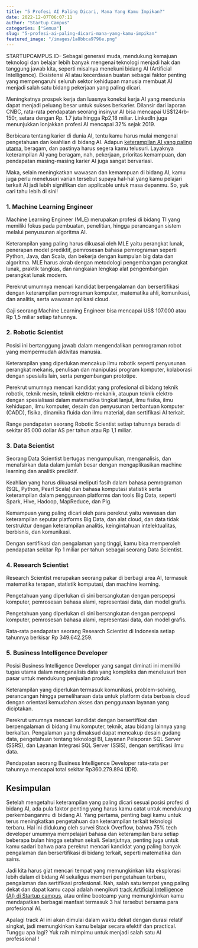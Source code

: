 ```yaml
---
title: "5 Profesi AI Paling Dicari, Mana Yang Kamu Impikan?"
date: 2022-12-07T06:07:11
author: "Startup Campus"
categories: ["Semua"]
slug: "5-profesi-ai-paling-dicari-mana-yang-kamu-impikan"
featured_image: "/images/1a8bbca9796e.png"
---
```


STARTUPCAMPUS.ID– Sebagai generasi muda, mendukung kemajuan teknologi dan belajar lebih banyak mengenai teknologi menjadi hak dan tanggung jawab kita, seperti misalnya menekuni bidang AI (Artificial Intelligence). Eksistensi AI atau kecerdasan buatan sebagai faktor penting yang mempengaruhi seluruh sektor kehidupan manusia membuat AI menjadi salah satu bidang pekerjaan yang paling dicari. 

Meningkatnya prospek kerja dan luasnya koneksi kerja AI yang mendunia dapat menjadi peluang besar untuk sukses berkarier. Dilansir dari laporan CNBC, rata-rata pendapatan seorang insinyur AI bisa mencapai US$124rb-150r, setara dengan Rp. 1.7 juta hingga Rp2,18 miliar. LinkedIn juga menunjukkan lonjakkan profesi AI mencapai 32% sejak 2019.

Berbicara tentang karier di dunia AI, tentu kamu harus mulai mengenal pengetahuan dan keahlian di bidang AI. Adapun [keterampilan AI yang paling utama](/tingkatkan-dirimu-dengan-10-top-skills-ai/), beragam, dan pastinya harus segera kamu telusuri. Layaknya keterampilan AI yang beragam, nah, pekerjaan, prioritas kemampuan, dan pendapatan masing-masing karier AI juga sangat bervariasi.

Maka, selain meningkatkan wawasan dan kemampuan di bidang AI, kamu juga perlu menelusuri varian tersebut supaya hal-hal yang kamu pelajari terkait AI jadi lebih signifikan dan applicable untuk masa depanmu. So, yuk cari tahu lebih di sini! 

### 1. Machine Learning Engineer

Machine Learning Engineer (MLE) merupakan profesi di bidang TI yang memiliki fokus pada pembuatan, penelitian, hingga perancangan sistem melalui penyusunan algoritma AI.

Keterampilan yang paling harus dikuasai oleh MLE yaitu perangkat lunak, penerapan model prediktif, pemrosesan bahasa pemrograman seperti Python, Java, dan Scala, dan bekerja dengan kumpulan big data dan algoritma. MLE harus akrab dengan metodologi pengembangan perangkat lunak, praktik tangkas, dan rangkaian lengkap alat pengembangan perangkat lunak modern.

Perekrut umumnya mencari kandidat berpengalaman dan bersertifikasi dengan keterampilan pemrograman komputer, matematika ahli, komunikasi, dan analitis, serta wawasan aplikasi cloud.

Gaji seorang Machine Learning Engineer bisa mencapai US$ 107.000 atau Rp 1,5 miliar setiap tahunnya.

### 2. Robotic Scientist

Posisi ini bertanggung jawab dalam mengendalikan pemrograman robot yang mempermudah aktivitas manusia.

Keterampilan yang diperlukan mencakup ilmu robotik seperti penyusunan perangkat mekanis, penulisan dan manipulasi program komputer, kolaborasi dengan spesialis lain, serta pengembangan prototipe.

Perekrut umumnya mencari kandidat yang profesional di bidang teknik robotik, teknik mesin, teknik elektro-mekanik, ataupun teknik elektro dengan spesialisasi dalam matematika tingkat lanjut, ilmu fisika, ilmu kehidupan, ilmu komputer, desain dan penyusunan berbantuan komputer (CADD), fisika, dinamika fluida dan ilmu material, dan sertifikasi AI terkait.

Range pendapatan seorang Robotic Scientist setiap tahunnya berada di sekitar 85.000 dollar AS per tahun atau Rp 1,1 miliar.

### 3. Data Scientist

Seorang Data Scientist bertugas mengumpulkan, menganalisis, dan menafsirkan data dalam jumlah besar dengan mengaplikasikan machine learning dan analitik prediktif.

Keahlian yang harus dikuasai meliputi fasih dalam bahasa pemrograman (SQL, Python, Pearl Scala) dan bahasa komputasi statistik serta keterampilan dalam penggunaan platforms dan tools Big Data, seperti Spark, Hive, Hadoop, MapReduce, dan Pig.

Kemampuan yang paling dicari oleh para perekrut yaitu wawasan dan keterampilan seputar platforms Big Data, dan alat cloud, dan data tidak terstruktur dengan keterampilan analitis, keingintahuan intelektualitas, berbisnis, dan komunikasi.

Dengan sertifikasi dan pengalaman yang tinggi, kamu bisa memperoleh pendapatan sekitar Rp 1 miliar per tahun sebagai seorang Data Scientist.

### 4. Research Scientist

Research Scientist merupakan seorang pakar di berbagi area AI, termasuk matematika terapan, statistik komputasi, dan machine learning.

Pengetahuan yang diperlukan di sini bersangkutan dengan perspepsi komputer, pemrosesan bahasa alami, representasi data, dan model grafis.

Pengetahuan yang diperlukan di sini bersangkutan dengan perspepsi komputer, pemrosesan bahasa alami, representasi data, dan model grafis.

Rata-rata pendapatan seorang Research Scientist di Indonesia setiap tahunnya berkisar Rp 349.642.259.

### 5. Business Intelligence Developer

Posisi Business Intelligence Developer yang sangat diminati ini memiliki tugas utama dalam menganalisis data yang kompleks dan menelusuri tren pasar untuk mendukung penjualan produk.

Keterampilan yang diperlukan termasuk komunikasi, problem-solving, perancangan hingga pemeliharaan data untuk platform data berbasis cloud dengan orientasi kemudahan akses dan penggunaan layanan yang diciptakan.

Perekrut umumnya mencari kandidat dengan bersertifikat dan berpengalaman di bidang ilmu komputer, teknik, atau bidang lainnya yang berkaitan. Pengalaman yang dimaksud dapat mencakup desain gudang data, pengetahuan tentang teknologi BI, Layanan Pelaporan SQL Server (SSRS), dan Layanan Integrasi SQL Server (SSIS), dengan sertifikasi ilmu data.

Pendapatan seorang Business Intelligence Developer rata-rata per tahunnya mencapai total sekitar Rp360.279.894 (IDR).

## Kesimpulan 

Setelah mengetahui keterampilan yang paling dicari sesuai posisi profesi di bidang AI, ada pula faktor penting yang harus kamu catat untuk mendukung perkembanganmu di bidang AI. Yang pertama, penting bagi kamu untuk terus meningkatkan pengetahuan dan keterampilan terkait teknologi terbaru. Hal ini didukung oleh survei Stack Overflow, bahwa 75% tech developer umumnya mempelajari bahasa dan keterampilan baru setiap beberapa bulan hingga setahun sekali. Selanjutnya, penting juga untuk kamu sadari bahwa para perekrut mencari kandidat yang paling banyak pengalaman dan bersertifikasi di bidang terkait, seperti matematika dan sains.

Jadi kita harus giat mencari tempat yang memungkinkan kita eksplorasi lebih dalam di bidang AI sekaligus memberi pengetahuan terbaru, pengalaman dan sertifikasi profesional. Nah, salah satu tempat yang paling dekat dan dapat kamu capai adalah mengikuti [track Artificial Intelligence (AI) di Startup campus](https://startupcampus.id/track/artificial-intelligence/), atau online bootcamp yang memungkinkan kamu mendapatkan berbagai manfaat termasuk 3 hal tersebut bersama para profesional AI.

Apalagi track AI ini akan dimulai dalam waktu dekat dengan durasi relatif singkat, jadi memungkinkan kamu belajar secara efektif dan practical.  Tunggu apa lagi? Yuk raih mimpimu untuk menjadi salah satu AI professional !